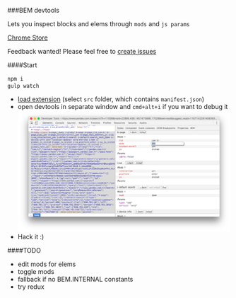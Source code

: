 ###BEM devtools

Lets you inspect blocks and elems through `mods` and `js params`

[Chrome Store](https://chrome.google.com/webstore/detail/bem-devtools/phioabmfljcmdaiiibdhecmbpaikafnl)

Feedback wanted! Please feel free to [create issues](/issues/new)

####Start
```
npm i
gulp watch
```
 - [load extension](https://developer.chrome.com/extensions/getstarted#unpacked) (select `src` folder, which contains `manifest.json`)
 - open devtools in separate window and `cmd+alt+i` if you want to debug it
![Open devtools in separate window](/assets/separate-window.png?raw=true)
 - Hack it :)

####TODO
 - edit mods for elems
 - toggle mods
 - fallback if no BEM.INTERNAL constants
 - try redux
